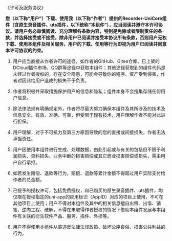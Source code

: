 《许可及服务协议》

**您（以下称“用户”）下载、使用我（以下称“作者”）提供的Recorder-UniCore组件（含原生录音插件、uts插件，以下统称“本组件”），应当阅读并遵守本许可协议。请用户务必审慎阅读、充分理解各条款内容，特别是免除或者限制责任的条款，并选择接受或不接受。除非用户已阅读并接受本协议所有条款，否则用户无权下载、使用本组件及相关服务，用户的下载、使用等行为即视为用户已阅读并同意本许可协议的约束。**

1. 用户应当直接从作者许可的途径，如作者的GitHub、Gitee仓库、已上架的DCloud插件市场、QQ群等途径中获取本组件；其他途径获取到的组件代码是未经过作者授权的，存在安全隐患，可能会导致你的程序、资产受到侵害，作者对因此给用户造成的损失不予负责。

2. 作者将积极并采取措施保护用户的信息和隐私；组件本身不会搜集存储任何用户信息。

3. 除法律法规有明确规定外，作者将尽最大努力确保本组件及其所涉及的技术及信息安全、有效、准确、可靠，但受限于现有技术，用户理解作者不能对此进行担保。

4. 用户理解，对于不可抗力及第三方原因导致的您的直接或间接损失，作者无法承担责任。

5. 用户因使用本组件进行生成、处理数据，由此引起或与有关的包括但不限于利润损失、资料损失、业务中断的损害赔偿或其它商业损害赔偿或损失，需由用户自行承担。

6. 如若发生赔偿、退款等行为，赔偿、退款等累计金额不得超过用户实际支付给作者的总金额。

7. 已授予的授权许可，包括免费授权，和已购买的原生录音插件、uts插件，均仅限在授权指定的uni-app的应用标识（AppID）对应的项目上使用，不可在其他项目上使用；用户不得对本组件及其中的相关信息擅自出租、出借、销售、逆向工程、破解，不得在未取得作者授权的情况下借助本组件发展与本组件有关联的衍生软件产品、服务、插件、外挂等。

8. 用户不得使用本组件从事违反法律法规政策、破坏公序良俗、损害公共利益的行为。
